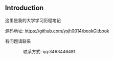 ## Introduction

这里是我的大学学习历程笔记
           

源码地址: https://github.com/ysjh0014/bookGitbook
          

有问题请联系
           

               联系方式: qq:3463446481
